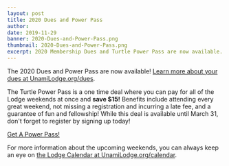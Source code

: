 ```yaml
---
layout: post
title: 2020 Dues and Power Pass
author:
date: 2019-11-29
banner: 2020-Dues-and-Power-Pass.png
thumbnail: 2020-Dues-and-Power-Pass.png
excerpt: 2020 Membership Dues and Turtle Power Pass are now available. Make sure to get the power pass to save at every weekend!
---
```


The 2020 Dues and Power Pass are now available! [Learn more about your dues at UnamiLodge.org/dues](/dues).

The Turtle Power Pass is a one time deal where you can pay for all of the Lodge weekends at once and **save $15!** Benefits include attending every great weekend, not missing a registration and incurring a late fee, and a guarantee of fun and fellowship! While this deal is available until March 31, don't forget to register by signing up today!

<div class="text-center my-5">
  <a href="https://colbsa.doubleknot.com/event/2020-turtle-pass/2589408" class="btn btn-primary">Get A Power Pass!</a>
</div>

For more information about the upcoming weekends, you can always keep an eye on [the Lodge Calendar at UnamiLodge.org/calendar](/calendar).
